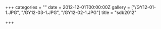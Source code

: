 +++
categories = ""
date = 2012-12-01T00:00:00Z
gallery = ["/GY12-01-1.JPG", "/GY12-03-1.JPG", "/GY12-02-1.JPG"]
title = "sdb2012"

+++
